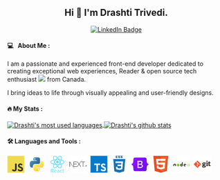 <div id="header" align="center">
  <h2> Hi 👋 I'm Drashti Trivedi.</h2>
  <div id="badges">
    <a href="https://www.linkedin.com/in/drashti-trivedi-65879a116/">
      <img src="https://img.shields.io/badge/LinkedIn-blue?style=for-the-badge&logo=linkedin&logoColor=white" alt="LinkedIn Badge"/>
    </a>
  </div>
</div>

#### 💻 &nbsp; About Me :
I am a passionate and experienced front-end developer dedicated to creating exceptional web experiences, Reader & open source tech enthusiast <img src="https://media.giphy.com/media/WUlplcMpOCEmTGBtBW/giphy.gif" width="30"> from Canada.

I bring ideas to life through visually appealing and user-friendly designs.

#### :fire: My Stats :
<!--- [![GitHub Streak](http://github-readme-streak-stats.herokuapp.com?user=dstrivedi&theme=dark&background=000000)](https://git.io/streak-stats) 
 
[![Top Langs](https://github-readme-stats.vercel.app/api/top-langs/?username=dstrivedi&layout=compact&theme=light)](https://github.com/dstrivedi/github-readme-stats) -->

<a href="https://github.com/dstrivedi">
  <img align="center" src="https://github-readme-stats.vercel.app/api/top-langs/?username=dstrivedi&theme=light&count_private=true&layout=compact" width="205" alt="Drashti's most used languages" />
</a>
<a href="https://github.com/dstrivedi">
 <img align="center" src="https://github-readme-stats.vercel.app/api?username=dstrivedi&show_icons=true&theme=light&line_height=27&include_all_commits=true&hide=issues,prs,contribs" width="350" alt="Drashti's github stats"/>
</a>

#### :hammer_and_wrench: Languages and Tools :
<div>
  <img src="https://github.com/devicons/devicon/blob/master/icons/javascript/javascript-original.svg" title="JavaScript" alt="JavaScript" width="40" height="40"/>&nbsp;
  <img src="https://github.com/devicons/devicon/blob/master/icons/python/python-original.svg" title="Python" alt="Pythhon" width="40" height="40"/>&nbsp;
  <img src="https://github.com/devicons/devicon/blob/master/icons/react/react-original-wordmark.svg" title="React" alt="React" width="40" height="40"/>&nbsp;
  <img src="https://github.com/devicons/devicon/blob/master/icons/nextjs/nextjs-original-wordmark.svg" title="NextJs" alt="NextJs" width="40" height="40"/>&nbsp;
   <img src="https://github.com/devicons/devicon/blob/master/icons/typescript/typescript-original.svg" title="TypeScript" alt="TypeScript" width="40" height="40"/>&nbsp;
  <img src="https://github.com/devicons/devicon/blob/master/icons/css3/css3-plain-wordmark.svg"  title="CSS3" alt="CSS" width="40" height="40"/>&nbsp;
   <img src="https://github.com/devicons/devicon/blob/master/icons/bootstrap/bootstrap-original.svg" title="Bootstrap" alt="Bootstrap" width="40" height="40"/>&nbsp;
  <img src="https://github.com/devicons/devicon/blob/master/icons/html5/html5-original.svg" title="HTML5" alt="HTML" width="40" height="40"/>&nbsp;
  <img src="https://github.com/devicons/devicon/blob/master/icons/nodejs/nodejs-original-wordmark.svg" title="NodeJS" alt="NodeJS" width="40" height="40"/>&nbsp;
  <img src="https://github.com/devicons/devicon/blob/master/icons/git/git-original-wordmark.svg" title="Git" **alt="Git" width="40" height="40"/>
</div>
